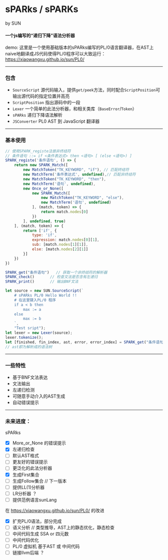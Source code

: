 # **sPARks** / **sPARKs**
by SUN

#### 一个js编写的“递归下降”语法分析器

demo: 这里是一个使用基础版本的sPARks编写的PL/0语言翻译器，在AST上naive地翻译成JS代码使得PL/0程序可以大致运行：https://xiaowangxu.github.io/sun/PL0/

-----
### 包含
- ```SourceScript``` 源代码输入，提供```get/peek```方法，同时配合```ScriptPosition```可输出源代码的指定位置并高亮
- ```ScriptPosition``` 指出源码中的一段
- ```Lexer``` 一个简单的此法分析器，和相关类库（```BaseError```/```Token```）
- ```sPARks``` 递归下降语法解析
- ```JSConverter``` PL0 AST 到 JavaScript 翻译器

----
### 基本使用
```js
// 使用SPARK_registe注册非终结符
// 条件语句 ::= if <条件表达式> then <语句> [ (else <语句>) ]
SPARK_registe('条件语句', () => {
	return new SPARK_Match([
		new MatchToken("TK_KEYWORD", "if"), // 匹配终结符
		new MatchTerm('条件表达式', undefined),// 匹配非终结符
		new MatchToken("TK_KEYWORD", "then"),
		new MatchTerm('语句', undefined),
		new Once_or_None([
			new SPARK_Match([
				new MatchToken("TK_KEYWORD", "else"),
				new MatchTerm('语句', undefined)
			], (match, token) => {
				return match.nodes[0]
			})
		], undefined, true)
	], (match, token) => {
		return ['if', {
			type: 'if',
			expression: match.nodes[0][1],
			sub: [match.nodes[1][1]],
			else: [match.nodes[2][1]]
		}]
	})
})

SPARK_get("条件语句")	// 获取一个非终结符的解析器
SPARK_check()		// 检查文法是否含有左递归
SPARK_print()		// 输出BNF文法

let source = new SUN.SourceScript(`
	# sPARks PL/0 Hello World !!
	# 在这里键入PL/0 程序
	if a < b then
		max := a
	else
		max := b
	`, 
	"Test sript");
let lexer = new Lexer(source);
lexer.tokenize();
let [finished, fin_index, ast, error, error_index] = SPARK_get("条件语句").match(lexer.tokens);
// ast即为解析成的语法树
```

---
### 一些特性
- 基于BNF文法表达
- 文法输出
- 左递归检测
- 可随意手动介入的AST生成
- 自动错误提示

---
### **未来进度：**
sPARks
- [x] More_or_None 的错误提示
- [x] 左递归检查
- [ ] 默认AST格式
- [ ] 更友好的错误提示
- [ ] 更泛化的此法分析器
- [x] 生成First集合
- [ ] 生成Follow集合 // 下一版本
- [ ] 提供LL(1)分析器
- [ ] LR分析器 ？
- [ ] 提供范例语言sunLang

在 https://xiaowangxu.github.io/sun/PL0/ 的改进
- [x] 扩充PL/0语法，部分完成
- [ ] 语义分析 // 类型推导，AST上的静态优化，静态检查
- [ ] 中间代码生成 SSA or 四元数
- [ ] 中间代码优化
- [ ] PL/0 虚拟机 基于AST 或 中间代码
- [ ] 链接llvm后端 ？